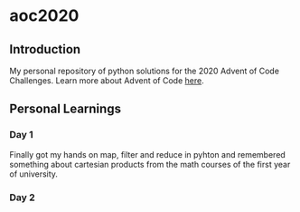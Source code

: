 # aoc2020

## Introduction
My personal repository of python solutions for the 2020 Advent of Code Challenges. Learn more about Advent of Code [here](https://adventofcode.com/2020/about).

## Personal Learnings 
### Day 1 
Finally got my hands on map, filter and reduce in pyhton and remembered something about cartesian products from the math courses of the first year of university.
### Day 2